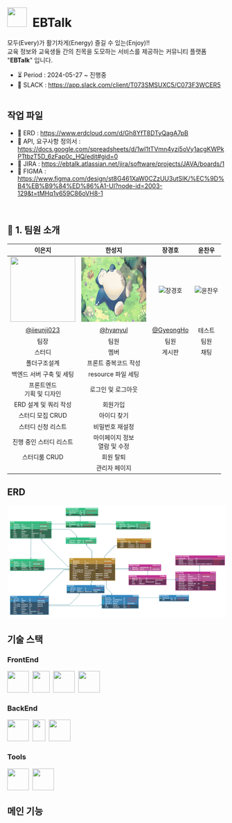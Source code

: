 # <span><img src="https://encrypted-tbn0.gstatic.com/images?q=tbn:ANd9GcSZXXp11_H9PYBr4UozCdKJZrflnJsKzezoOQ&s" width="45" height="45"/></span>&nbsp; EBTalk

모두(Every)가 활기차게(Energy) 즐길 수 있는(Enjoy)!! <br>
교육 정보와 교육생들 간의 친목을 도모하는 서비스를 제공하는 커뮤니티 플랫폼 "**EBTalk**" 입니다.
* ⏳ Period : 2024-05-27 ~ 진행중
* 📑 SLACK : https://app.slack.com/client/T073SMSUXC5/C073F3WCER5
  <br><br>
## 작업 파일
* 📑 ERD : https://www.erdcloud.com/d/Gh8YfT8DTyQagA7pB
* 📑 API, 요구사항 정의서 : https://docs.google.com/spreadsheets/d/1wI1tTVmn4yzi5oVy1acgKWPkPTtbzT5D_6zFap0c_HQ/edit#gid=0
* 📑 JIRA : https://ebtalk.atlassian.net/jira/software/projects/JAVA/boards/1
* 📑 FIGMA : https://www.figma.com/design/st8G461XaW0CZzUU3utSIK/%EC%9D%B4%EB%B9%84%ED%86%A1-UI?node-id=2003-129&t=tMHq1v659C86oVH8-1

<br>

## 📢 1. 팀원 소개

|                                                            이은지                                                             |                                                                                            한성지                                                                                            |                      장경호                      |    윤찬우     |
|:--------------------------------------------------------------------------------------------------------------------------:|:-----------------------------------------------------------------------------------------------------------------------------------------------------------------------------------------:|:---------------------------------------------:|:----------:|
 | <span><img src="https://i.pinimg.com/564x/03/9a/9b/039a9bb60e29f1b93fd0cde1f4865219.jpg" width="150" height="150"/></span> | <span><img src="https://github.com/pknu-java-ebtalk/ebtalk-backend-pjt/blob/dev/src/main/resources/static/img/%EC%9E%A0%EB%A7%8C%EB%B3%B4.jpg?raw=true" width="150" height="150"/></span> |                   ![장경호]()                    |  ![윤찬우]()  |
|                                        [@iieunji023](https://github.com/iieunji023)                                        |                                                                          [@hyanyul](https://github.com/hyanyul)                                                                           | [@GyeongHo](https://github.com/GangGnagGnag)  |    테스트     |
|                                                             팀장                                                             |                                                                                            팀원                                                                                             |                      팀원                       |     팀원     |
|                                                            스터디                                                             |                                                                                            멤버                                                                                             |                      게시판                      |     채팅     |
|                                                           폴더구조설계                                                           |                                                                                        프론트 중복코드 작성                                                                                        |                                               |            |
|                                                       백엔드 서버 구축 및 세팅                                                       |                                                                                      resource 파일 세팅                                                                                       |                                               |            |
|                                                       프론트엔드 <br/>기획 및 디자인                                                       |                                                                                        로그인 및 로그아웃                                                                                         |                                               |            |
|                                                       ERD 설계 및 쿼리 작성                                                       |                                                                                           회원가입                                                                                            |                                               |            |
|                                                        스터디 모집 CRUD                                                         |                                                                                          아이디 찾기                                                                                           |                                               |            |
|                                                         스터디 신청 리스트                                                         |                                                                                         비밀번호 재설정                                                                                          |                                               |            |
|                                                       진행 중인 스터디 리스트                                                        |                                                                                   마이페이지 정보 <br/>열람 및 수정                                                                                   |                                               |            |
|                                                         스터디룸 CRUD                                                          |                                                                                           회원 탈퇴                                                                                           |                                               |            |
|                                                                                                                            |                                                                                          관리자 페이지                                                                                          |                                               |            |


## ERD
<img src="https://raw.githubusercontent.com/pknu-java-ebtalk/ebtalk-backend-pjt/dev/src/main/resources/static/img/erd.png" width="730">

## 기술 스택
### FrontEnd
<span><img src="https://upload.wikimedia.org/wikipedia/commons/thumb/6/61/HTML5_logo_and_wordmark.svg/220px-HTML5_logo_and_wordmark.svg.png" width="50" height="50"/></span>&nbsp;
<span><img src="https://upload.wikimedia.org/wikipedia/commons/thumb/d/d5/CSS3_logo_and_wordmark.svg/120px-CSS3_logo_and_wordmark.svg.png" width="40" height="50"/></span>&nbsp;
<span><img src="https://upload.wikimedia.org/wikipedia/commons/thumb/9/99/Unofficial_JavaScript_logo_2.svg/140px-Unofficial_JavaScript_logo_2.svg.png" width="50" height="50"/></span>&nbsp;
<span><img src="https://www.thymeleaf.org/images/thymeleaf.png" width="50" height="50"/></span>

### BackEnd
<span><img src="https://spring.io/img/logos/spring-initializr.svg" width="50" height="50"/></span>&nbsp;
<span><img src="https://i.namu.wiki/i/DKyi2030c9pVWBkxiiFO7ARkkvF01wQQhoMiC6G5cycwTh34B3hlKwUZCqROUfazvl7rB6qbuWRS96USIurXgkUmmFsB7-9-GhKP8Gxi3U_nBbhYsvf_U9-T_HuEhkfBTVtZCxE3UjxEc-rZfi0Xhw.svg" width="30" height="50"/></span>&nbsp;
<span><img src="https://i.namu.wiki/i/AA5R3P6DwX75_3nzNc6OuAsDgq4j6I4IkyzV45MmP_qhwbmWvORUAU2MmmXPWkygkVSKpOSdUxZhHiDzhqUyoS96rby2Mi_3vVx9YNc38jtWF_MkiUKUmkaBmS-QgrLRHZVgYYfAIqpjRLaEIyjFDA.svg" width="50" height="50"/></span>&nbsp;

### Tools
<span><img src="https://upload.wikimedia.org/wikipedia/commons/thumb/e/e9/Notion-logo.svg/100px-Notion-logo.svg.png" width="50" height="50"/></span>&nbsp;
<span><img src="https://avatars.githubusercontent.com/u/6911160?s=200&v=4" width="50" height="50"/></span>&nbsp;

## 메인 기능